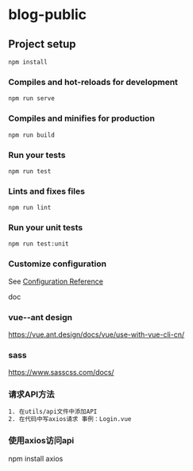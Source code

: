 # blog-public

## Project setup
```
npm install
```

### Compiles and hot-reloads for development
```
npm run serve
```

### Compiles and minifies for production
```
npm run build
```

### Run your tests
```
npm run test
```

### Lints and fixes files
```
npm run lint
```

### Run your unit tests
```
npm run test:unit
```

### Customize configuration
See [Configuration Reference](https://cli.vuejs.org/config/)

doc
### vue--ant design
https://vue.ant.design/docs/vue/use-with-vue-cli-cn/

### sass
https://www.sasscss.com/docs/

### 请求API方法
```bash
1. 在utils/api文件中添加API
2. 在代码中写axios请求 事例：Login.vue
```

### 使用axios访问api
npm install axios
